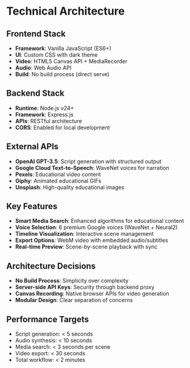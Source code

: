 # Technical Architecture

## Frontend Stack
- **Framework**: Vanilla JavaScript (ES6+)
- **UI**: Custom CSS with dark theme
- **Video**: HTML5 Canvas API + MediaRecorder
- **Audio**: Web Audio API
- **Build**: No build process (direct serve)

## Backend Stack
- **Runtime**: Node.js v24+
- **Framework**: Express.js
- **APIs**: RESTful architecture
- **CORS**: Enabled for local development

## External APIs
- **OpenAI GPT-3.5**: Script generation with structured output
- **Google Cloud Text-to-Speech**: WaveNet voices for narration
- **Pexels**: Educational video content
- **Giphy**: Animated educational GIFs
- **Unsplash**: High-quality educational images

## Key Features
- **Smart Media Search**: Enhanced algorithms for educational content
- **Voice Selection**: 6 premium Google voices (WaveNet + Neural2)
- **Timeline Visualization**: Interactive scene management
- **Export Options**: WebM video with embedded audio/subtitles
- **Real-time Preview**: Scene-by-scene playback with sync

## Architecture Decisions
- **No Build Process**: Simplicity over complexity
- **Server-side API Keys**: Security through backend proxy
- **Canvas Recording**: Native browser APIs for video generation
- **Modular Design**: Clear separation of concerns

## Performance Targets
- Script generation: < 5 seconds
- Audio synthesis: < 10 seconds
- Media search: < 3 seconds per scene
- Video export: < 30 seconds
- Total workflow: < 2 minutes